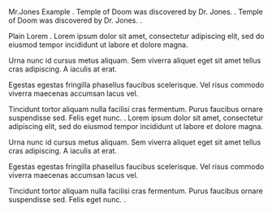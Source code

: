 Mr.Jones Example
.
Temple of Doom was discovered by Dr. Jones.
.
Temple of Doom was discovered by Dr. Jones.
.

Plain Lorem
.
Lorem ipsum dolor sit amet, consectetur adipiscing elit, sed do eiusmod tempor incididunt
ut labore et dolore magna.

Urna nunc id cursus metus aliquam. Sem viverra aliquet eget sit amet tellus cras adipiscing. A iaculis at erat.


Egestas egestas fringilla phasellus faucibus scelerisque. Vel risus commodo viverra maecenas accumsan lacus vel.

Tincidunt tortor aliquam nulla facilisi cras fermentum. Purus faucibus ornare suspendisse sed. Felis eget nunc.
.
Lorem ipsum dolor sit amet,
consectetur adipiscing elit, sed do eiusmod tempor incididunt ut labore et dolore magna.

Urna nunc id cursus metus aliquam.
Sem viverra aliquet eget sit amet tellus cras adipiscing. A iaculis at erat.

Egestas egestas fringilla phasellus faucibus scelerisque.
Vel risus commodo viverra maecenas accumsan lacus vel.

Tincidunt tortor aliquam nulla facilisi cras fermentum.
Purus faucibus ornare suspendisse sed. Felis eget nunc.
.
